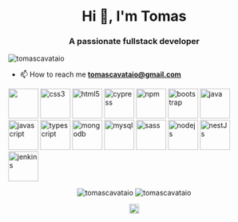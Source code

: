 <h1 align="center">Hi 👋, I'm Tomas</h1>
<h3 align="center">A passionate fullstack developer</h3>

<p align="left"> <img src="https://komarev.com/ghpvc/?username=tomascavataio" alt="tomascavataio" /> </p>

- 📫 How to reach me **tomascavataio@gmail.com**



<p>
<img height="60" width="60" src="https://github.com/get-icon/geticon/raw/master/icons/angular-icon.svg">
   <img src="https://github.com/get-icon/geticon/raw/master/icons/css-3.svg" alt="css3" width="60" height="60"/> <img src="https://github.com/get-icon/geticon/raw/master/icons/html-5.svg" alt="html5" width="60" height="60"/>
<img src="https://github.com/get-icon/geticon/raw/master/icons/cypress.svg" alt="cypress" width="60" height="60"/>
<img src="https://github.com/get-icon/geticon/raw/master/icons/npm.svg" alt="npm" width="60" height="60"/>
<img src="https://github.com/get-icon/geticon/raw/master/icons/bootstrap.svg" alt="bootstrap" width="60" height="60"/>  <img src="https://github.com/get-icon/geticon/raw/master/icons/java.svg" alt="java" width="60" height="60"/> <img src="https://raw.githubusercontent.com/get-icon/geticon/master/icons/javascript.svg" alt="javascript" width="60" height="60"/> <img src="https://raw.githubusercontent.com/get-icon/geticon/master/icons/typescript-icon.svg" alt="typescript" width="60" height="60"/> <img src="https://github.com/get-icon/geticon/raw/master/icons/mongodb-icon.svg" alt="mongodb" width="60" height="60"/> <img src="https://github.com/get-icon/geticon/raw/master/icons/mysql.svg" alt="mysql" width="60" height="60"/> <img src="https://github.com/get-icon/geticon/raw/master/icons/sass.svg" alt="sass" width="60" height="60"/> <img src="https://github.com/get-icon/geticon/raw/master/icons/nodejs-icon.svg" alt="nodejs" width="60" height="60"/> 
   <img src="https://raw.githubusercontent.com/get-icon/geticon/fc0f660daee147afb4a56c64e12bde6486b73e39/icons/nestjs.svg" alt="nestJs" width="60" height="60"/> 
    <img src="https://raw.githubusercontent.com/get-icon/geticon/fc0f660daee147afb4a56c64e12bde6486b73e39/icons/jenkins.svg" alt="jenkins" width="60" height="60"/> 

</p><p align="center"> <img src="https://github-readme-stats.vercel.app/api?username=tomascavataio&show_icons=true&theme=radical&hide_rank=true" alt="tomascavataio" /> 
   <img src="https://github-readme-stats.vercel.app/api/top-langs/?username=tomascavataio&theme=radical" alt="tomascavataio" /> 
</p>

<p align="center">
<a href="https://linkedin.com/in/tomas-cavataio-1058a618b" target="blank"><img align="center" src="https://raw.githubusercontent.com/get-icon/geticon/fc0f660daee147afb4a56c64e12bde6486b73e39/icons/linkedin-icon.svg" alt="tomas-cavataio" height="20" width="20" /></a>
</p>
